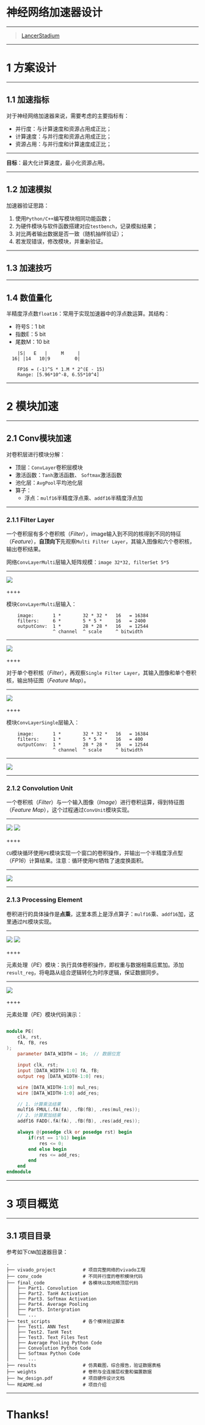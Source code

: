 # 神经网络加速器设计

<hr>

> [LancerStadium](https://github.com/LancerStadium)

---

# 1 方案设计

---

## 1.1 加速指标

对于神经网络加速器来说，需要考虑的主要指标有：
+ 并行度：与计算速度和资源占用成正比；
+ 计算速度：与并行度和资源占用成正比；
+ 资源占用：与并行度和计算速度成正比；

<hr>

**目标**：最大化计算速度，最小化资源占用。


----

## 1.2 加速模拟

加速器验证思路：
1. 使用`Python/C++`编写模块相同功能函数；
2. 为硬件模块与软件函数搭建对应`testbench`，记录模拟结果；
3. 对比两者输出数据是否一致（随机抽样验证）；
4. 若发现错误，修改模块，并重新验证。

----

## 1.3 加速技巧



----

## 1.4 数值量化

半精度浮点数`float16`：常用于实现加速器中的浮点数运算。其结构：
+ 符号S：1  bit
+ 指数E：5  bit
+ 尾数M：10 bit

```
    |S|   E   |     M     |
  16| |14   10|9         0|

    FP16 = (-1)^S * 1.M * 2^(E - 15) 
    Range: [5.96*10^-8, 6.55*10^4]
```

---

# 2 模块加速

----

## 2.1 Conv模块加速

对卷积层进行模块分解：
+ 顶层：`ConvLayer`卷积层模块
+ 激活函数：`Tanh`激活函数、 `Softmax`激活函数
+ 池化层：`AvgPool`平均池化层
+ 算子：
  + 浮点：`mulf16`半精度浮点乘、`addf16`半精度浮点加

----

### 2.1.1 Filter Layer

一个卷积层有多个卷积核（*Filter*），image输入到不同的核得到不同的特征（*Feature*），**自顶向下**先观察`Multi Filter Layer`，其输入图像和六个卷积核，输出卷积结果。

网络`ConvLayerMulti`层输入矩阵规模：`image 32*32, filterSet 5*5`

<hr>

<img class="center" src="./asserts/image01.png">


++++

模块`ConvLayerMulti`层输入：
```
    image:       1 *        32 * 32 *   16   = 16384  
    filters:     6 *        5 * 5 *     16   = 2400
    outputConv:  1 *        28 * 28 *   16   = 12544
                 ^ channel  ^ scale     ^ bitwidth
```

<hr>

<img class="center" src="./asserts/image02.png">

++++

对于单个卷积核（*Filter*），再观察`Single Filter Layer`，其输入图像和单个卷积核，输出特征图（*Feature Map*）。

<hr>

<img class="center" src="./asserts/image03.png">


++++

模块`ConvLayerSingle`层输入：
```
    image:       1 *        32 * 32 *   16   = 16384 
    filters:     1 *        5 * 5 *     16   = 400
    outputConv:  1 *        28 * 28 *   16   = 12544
                 ^ channel  ^ scale     ^ bitwidth
```

<hr>

<img class="center" src="./asserts/image04.png">

----

### 2.1.2 Convolution Unit

一个卷积核（*Filter*）与一个输入图像（*Image*）进行卷积运算，得到特征图（*Feature Map*），这个过程通过`ConvUnit`模块实现。

<hr>

<img class="float-left" src="./asserts/image05.png">
<img class="float-right" src="./asserts/image06.png">

++++

`CU`模块循环使用`PE`模块实现一个窗口的卷积操作，并输出一个半精度浮点型（*FP16*）计算结果。<red>注意：循环使用`PE`牺牲了速度换面积。</red>

<hr>

<img class="center" src="./asserts/image10.png">

----

### 2.1.3 Processing Element

卷积进行的具体操作是**点乘**，这里本质上是浮点算子：`mulf16`乘、`addf16`加，这里通过`PE`模块实现。

<hr>

<img class="float-left" src="./asserts/image07.png">
<img class="float-right" src="./asserts/image08.png">

++++

元素处理（*PE*）模块：执行具体卷积操作，即权重与数据相乘后累加。添加`result_reg`，将电路从组合逻辑转化为时序逻辑，保证数据同步。

<hr>

<img class="center" src="./asserts/image09.png">

++++

元素处理（*PE*）模块代码演示：

```verilog

module PE(
    clk, rst,
    fA, fB, res
);
    parameter DATA_WIDTH = 16;  // 数据位宽

    input clk, rst;
    input [DATA_WIDTH-1:0] fA, fB;
    output reg [DATA_WIDTH-1:0] res;

    wire [DATA_WIDTH-1:0] mul_res;
    wire [DATA_WIDTH-1:0] add_res;

    // 1. 计算乘法结果
    mulf16 FMUL(.fA(fA), .fB(fB), .res(mul_res));
    // 2. 计算累加结果
    addf16 FADD(.fA(fA), .fB(fB), .res(add_res));

    always @(posedge clk or posedge rst) begin
        if(rst == 1'b1) begin
            res <= 0;
        end else begin
            res <= add_res;
        end
    end
endmodule

```


---

# 3 项目概览

----

## 3.1 项目目录

参考如下`CNN`加速器目录：

```
.
├── vivado_project          # 项目完整网络的vivado工程
├── conv_code               # 不同并行度的卷积模块代码
├── final_code              # 各模块以及网络顶层代码
│   ├── Part1. Convolution
│   ├── Part2. TanH Activation
│   ├── Part3. Softmax Activation
│   ├── Part4. Average Pooling
│   ├── Part5. Intergration
│   └── ...
├── test_scripts            # 各个模块验证脚本
│   ├── Test1. ANN Test
│   ├── Test2. TanH Test
│   ├── Test3. Text Files Test
│   ├── Average Pooling Python Code
│   ├── Convolution Python Code
│   ├── Softmax Python Code
│   └── ...
├── results                 # 仿真截图，综合报告，验证数据表格
├── weights                 # 卷积与全连接层权重和偏置数据
├── hw_design.pdf           # 项目硬件设计文档
└── README.md               # 项目介绍

```



---

# Thanks!